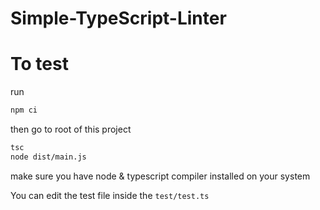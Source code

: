 # Simple-TypeScript-Linter

# To test
run
```bash
npm ci
```
then go to root of this project
```bash
tsc
node dist/main.js
```
make sure you have node & typescript compiler installed on your system

You can edit the test file inside the `test/test.ts`
